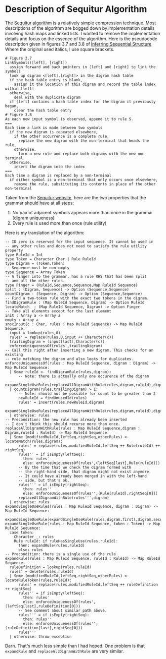 # Description of Sequitur Algorithm

The [Sequitur algorithm](http://www.sequitur.info) is a relatively simple
compression technique. Most descriptions of the algorithm are
bogged down by implementation details involving hash maps and linked lists.
I wanted to remove the implementation details and focus on the essence of
the algorithm. Here is the pseudocode description given in
figures 3.7 and 3.8 of
[Inferring Sequential Structure](http://www.sequitur.info/Nevill-Manning.pdf).
Where the original used italics, I use square brackets.

    # Figure 3.7
    LinkSymbols([left], [right])
      assign forward and back pointers in [left] and [right] to link the symbols
      look up digram <[left],[right]> in the digram hash table
      if the hash table entry is blank,
        assign it the location of this digram and record the table index within [left]
      otherwise,
        deal with the duplicate digram
      if [left] contains a hash table index for the digram it previously began,
        clear the hash table entry
    # Figure 3.8
    As each new input symbol is observed, append it to rule S.
    ===
    Each time a link is made between two symbols
      if the new digram is repeated elsewhere,
        if the other occurrence is a complete rule,
          replace the new digram with the non-terminal that heads the rule,
        otherwise,
          form a new rule and replace both digrams with the new non-terminal
      otherwise,
        insert the digram into the index
    ===
    Each time a digram is replaced by a non-terminal
      if either symbol is a non-terminal that only occurs once elsewhere,
        remove the rule, substituting its contents in place of the other non-terminal

Taken from the [Sequitur website](http://www.sequitur.info/jair), here are
the two properties that the grammar should have at all steps:

1. No pair of adjacent symbols appears more than once in the grammar (digram uniqueness)
2. Every rule is used more than once (rule utility)

Here is my translation of the algorithm:

    -- ID zero is reserved for the input sequence. It cannot be used in
    -- any other rules and does not need to satisfy the rule utility property
    type RuleId = Int
    type Token = Character Char | Rule RuleId
    type Digram = (Token,Token)
    -- Sequence must be non-empty
    type Sequence = Array Token
    -- A finger into the grammar, has a rule RHS that has been split
    -- and all the other rules.
    type Finger = (RuleId,Sequence,Sequence,Map RuleId Sequence)
    split : (Digram, Sequence) -> Option (Sequence,Sequence)
    countDigram : (Sequence, Digram) -> Option (Sequence,Sequence)
    -- Find a two-token rule with the exact two tokens in the digram.
    findDigramRule : (Map RuleId Sequence, Digram) -> Option RuleId
    locateMatch  : (Map RuleId Sequence, Digram) -> Option Finger
    -- Take all elements except for the last element
    init : Array a -> Array a
    empty : Array a
    snocInput(c : Char, rules : Map RuleId Sequence) -> Map RuleId Sequence:
      input = lookup(rules,0)
      rules' = replace(rules,0,input ++ Character(c))
      trailingDigram = (input[last],Character(c))
      enforceUniquenessOf(rules',trailingDigram)
    -- Call this right after inserting a new digram. This checks for an existing
    -- rule matching the digram and also looks for duplicates.
    enforceUniquenessOf(rules : Map RuleId Sequence, digram : Digram) -> Map RuleId Sequence:
      | Some ruleId <- findDigramRule(rules,digram):
          -- Note: there is actually only one occurence of the digram
          expandSingleUseRules(replaceAllDigramWithRule(rules,digram,ruleId),digram)
      | countDigram(rules,trailingDigram) > 1:
          -- Note: should not be possible for count to be greater than 2
          newRuleId = findUnusedId(rules)
          rules' = insert(rules,newRuleId,digram)
          expandSingleUseRules(replaceAllDigramWithRule(rules,digram,ruleId),digram)
      | otherwise: rules
    -- Precondition: the new rule has already been inserted
    -- I don't think this should recurse more than once.
    replaceAllDigramWithRule(rules : Map RuleId Sequence,digram : Digram,ruleId : RuleId) -> Map RuleId Sequence:
      | Some (modifiedRuleId,leftSeq,rightSeq,otherRules) <- locateMatch(rules,digram):
          rules' = replace(rules,modifiedRuleId,leftSeq ++ Rule(ruleId) ++ rightSeq)
          rules'' = if isEmpty(leftSeq):
            then: rules'
            else: enforceUniquenessOf(rules',(leftSeq[last],Rule(ruleId)))
          -- By the time that we check the digram formed with
          -- the right-hand side, that digram might not exist anymore.
          -- It could have already been merged in with the left-hand
          -- side, but that's ok.
          rules''' = if isEmpty(rightSeq):
            then: rules''
            else: enforceUniquenessOf(rules'',(Rule(ruleId),rightSeq[0]))
          replaceAllDigramWithRule(rules''',digram)
      | otherwise: rules
    expandSingleUseRules(rules : Map RuleId Sequence, digram : Digram) -> Map RuleId Sequence:
      expandSingleUseRule(expandSingleUseRule(rules,digram.first),digram.second)
    expandSingleUseRule(rules : Map RuleId Sequence, token : Token) -> Map RuleId Sequence:
      case token:
        Character _: rules
        Rule ruleId: if ruleHasSingleUse(rules,ruleId):
          then: expandRule(rules,ruleId)
          else: rules
    -- Precondition: there is a single use of the rule
    expandRule(rules : Map RuleId Sequence, ruleId : RuleId) -> Map RuleId Sequence:
      ruleDefinition = lookup(rules,ruleId)
      rules' = delete(rules,ruleId)
      | Some (modifiedRuleId,leftSeq,rightSeq,otherRules) <- locateRuleToken(rules,ruleId):
          rules' = replace(rules,modifiedRuleId,leftSeq ++ ruleDefinition ++ rightSeq)
          rules'' = if isEmpty(leftSeq):
            then: rules'
            else: enforceUniquenessOf(rules',(leftSeq[last],ruleDefinition[0]))
          -- See comment about similar path above. 
          rules''' = if isEmpty(rightSeq):
            then: rules''
            else: enforceUniquenessOf(rules'',(ruleDefinition[last],rightSeq[0]))
          rules'''
      | otherwise: throw exception

Darn. That's much less simple than I had hoped. One problem is that `expandRule` and
`replaceAllDigramWithRule` are very similar. 
